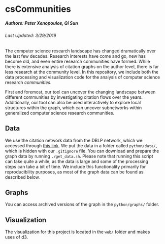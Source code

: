 # csCommunities
##### Authors: Peter Xenopoulos, Qi Sun
###### Last Updated: 3/29/2019
The computer science research landscape has changed dramatically over the last few decades. Research interests have come and go, new has become old, and even entire research communities have formed. While there is extensive analysis of citation graphs on the author level, there is far less research at the community level. In this repository, we include both the data processing and visualization code for the analysis of computer science research *communities*.

First and foremost, our tool can uncover the changing landscape between different communities by investigating citation flows over the years. Additionally, our tool can also be used interactively to explore local structures within the graph, which can uncover subnetworks within generalized computer science research communities.

## Data
We use the citation network data from the DBLP network, which we accessed through [this link](https://aminer.org/citation). We put the data in a folder called `python/data/`, which is hidden with our `.gitignore` file. You can download and prepare the graph data by running `./get_data.sh`. Please note that running this script can take quite a while, as the data is large and some of the processing steps can take a bit of time. We include this functionality primarily for reproducibility purposes, as most of the graph data can be found as described below.

## Graphs
You can access archived versions of the graph in the `python/graphs/` folder.

## Visualization
The visualization for this project is located in the `web/` folder and makes uses of d3.
